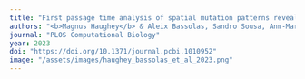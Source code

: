 ```yaml
---
title: "First passage time analysis of spatial mutation patterns reveals sub-clonal evolutionary dynamics in colorectal cancer"
authors: "<b>Magnus Haughey</b> & Aleix Bassolas, Sandro Sousa, Ann-Marie Baker, Trevor A Graham, Vincenzo Nicosia, Weini Huang"
journal: "PLOS Computational Biology"
year: 2023
doi: "https://doi.org/10.1371/journal.pcbi.1010952"
image: "/assets/images/haughey_bassolas_et_al_2023.png"
---
```

